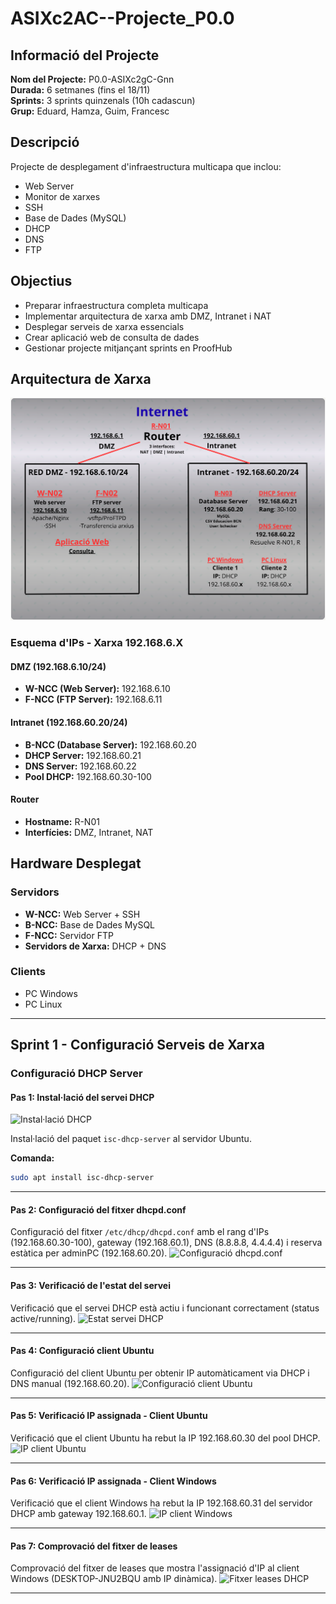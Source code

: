 # ASIXc2AC--Projecte_P0.0

## Informació del Projecte

**Nom del Projecte:** P0.0-ASIXc2gC-Gnn  
**Durada:** 6 setmanes (fins el 18/11)  
**Sprints:** 3 sprints quinzenals (10h cadascun)  
**Grup:** Eduard, Hamza, Guim, Francesc

## Descripció

Projecte de desplegament d'infraestructura multicapa que inclou:
- Web Server
- Monitor de xarxes
- SSH
- Base de Dades (MySQL)
- DHCP
- DNS
- FTP

## Objectius

- Preparar infraestructura completa multicapa
- Implementar arquitectura de xarxa amb DMZ, Intranet i NAT
- Desplegar serveis de xarxa essencials
- Crear aplicació web de consulta de dades
- Gestionar projecte mitjançant sprints en ProofHub

## Arquitectura de Xarxa

![Diagrama d'infraestructura](./Photos/estructura.png)

### Esquema d'IPs - Xarxa 192.168.6.X

#### DMZ (192.168.6.10/24)
- **W-NCC (Web Server):** 192.168.6.10
- **F-NCC (FTP Server):** 192.168.6.11

#### Intranet (192.168.60.20/24)
- **B-NCC (Database Server):** 192.168.60.20
- **DHCP Server:** 192.168.60.21
- **DNS Server:** 192.168.60.22
- **Pool DHCP:** 192.168.60.30-100

#### Router
- **Hostname:** R-N01
- **Interfícies:** DMZ, Intranet, NAT

## Hardware Desplegat

### Servidors
- **W-NCC:** Web Server + SSH
- **B-NCC:** Base de Dades MySQL
- **F-NCC:** Servidor FTP
- **Servidors de Xarxa:** DHCP + DNS

### Clients
- PC Windows
- PC Linux

---

## Sprint 1 - Configuració Serveis de Xarxa

### Configuració DHCP Server

#### Pas 1: Instal·lació del servei DHCP

![Instal·lació DHCP](./Sprint%201/DHCP1.png)

Instal·lació del paquet `isc-dhcp-server` al servidor Ubuntu.

**Comanda:**
```bash
sudo apt install isc-dhcp-server
```

---

#### Pas 2: Configuració del fitxer dhcpd.conf

Configuració del fitxer `/etc/dhcp/dhcpd.conf` amb el rang d'IPs (192.168.60.30-100), gateway (192.168.60.1), DNS (8.8.8.8, 4.4.4.4) i reserva estàtica per adminPC (192.168.60.20).
![Configuració dhcpd.conf](./Sprint%201/DHCP2.png)

---

#### Pas 3: Verificació de l'estat del servei

Verificació que el servei DHCP està actiu i funcionant correctament (status active/running).
![Estat servei DHCP](./Sprint%201/DHCP3.png)


---

#### Pas 4: Configuració client Ubuntu

Configuració del client Ubuntu per obtenir IP automàticament via DHCP i DNS manual (192.168.60.20).
![Configuració client Ubuntu](./Sprint%201/DHCP4.png)

---

#### Pas 5: Verificació IP assignada - Client Ubuntu

Verificació que el client Ubuntu ha rebut la IP 192.168.60.30 del pool DHCP.
![IP client Ubuntu](./Sprint%201/DHCP5.png)

---

#### Pas 6: Verificació IP assignada - Client Windows

Verificació que el client Windows ha rebut la IP 192.168.60.31 del servidor DHCP amb gateway 192.168.60.1.
![IP client Windows](./Sprint%201/DHCP6.png)

---

#### Pas 7: Comprovació del fitxer de leases

Comprovació del fitxer de leases que mostra l'assignació d'IP al client Windows (DESKTOP-JNU2BQU amb IP dinàmica).
![Fitxer leases DHCP](./Sprint%201/DHCP7.png)

---